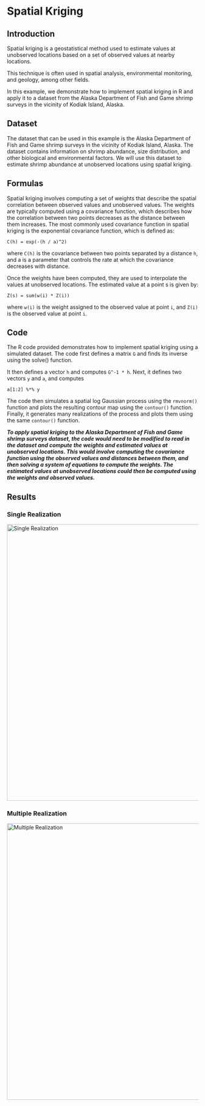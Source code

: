 # Spatial Kriging

## Introduction
Spatial kriging is a geostatistical method used to estimate values at unobserved locations based on a set of observed values at nearby locations.

This technique is often used in spatial analysis, environmental monitoring, and geology, among other fields. 

In this example, we demonstrate how to implement spatial kriging in R and apply it to a dataset from the Alaska Department of Fish and Game shrimp surveys in the vicinity of Kodiak Island, Alaska.

## Dataset
The dataset that can be used in this example is the Alaska Department of Fish and Game shrimp surveys in the vicinity of Kodiak Island, Alaska. The dataset contains information on shrimp abundance, size distribution, and other biological and environmental factors. We will use this dataset to estimate shrimp abundance at unobserved locations using spatial kriging.

## Formulas

Spatial kriging involves computing a set of weights that describe the spatial correlation between observed values and unobserved values. The weights are typically computed using a covariance function, which describes how the correlation between two points decreases as the distance between them increases. The most commonly used covariance function in spatial kriging is the exponential covariance function, which is defined as:

```shell
C(h) = exp(-(h / a)^2)
```
where ```C(h)``` is the covariance between two points separated by a distance ```h```, and a is a parameter that controls the rate at which the covariance decreases with distance.

Once the weights have been computed, they are used to interpolate the values at unobserved locations. The estimated value at a point s is given by:

```shell
Z(s) = sum(w(i) * Z(i))
```

where ```w(i)``` is the weight assigned to the observed value at point ```i```, and ```Z(i)``` is the observed value at point ```i```.

## Code
The R code provided demonstrates how to implement spatial kriging using a simulated dataset. 
The code first defines a matrix ```G``` and finds its inverse using the solve() function.

It then defines a vector ```h``` and computes
```G^-1 * h```. Next, it defines two vectors ```y``` and ```a```, and computes 
```shell
a[1:2] %*% y
```

The code then simulates a spatial log Gaussian process using the 
```rmvnorm()``` function and plots the resulting contour map using the ```contour()``` function. Finally, it generates many realizations of the process and plots them using the same ```contour()``` function.

***To apply spatial kriging to the Alaska Department of Fish and Game shrimp surveys dataset, the code would need to be modified to read in the dataset and compute the weights and estimated values at unobserved locations. This would involve computing the covariance function using the observed values and distances between them, and then solving a system of equations to compute the weights. The estimated values at unobserved locations could then be computed using the weights and observed values.***

## Results

### Single Realization
<img src="https://github.com/Diem0n/Sampling-With-R/blob/main/Spatial_Sampling/results/SpatialLogSingleRealization.png?raw=true" alt="Single Realization" height="725" width="710">

### Multiple Realization

<img src="https://github.com/Diem0n/Sampling-With-R/blob/main/Spatial_Sampling/results/SpatialLogMultipleRealization.png?raw=true" alt="Multiple Realization" height="725" width="710">



